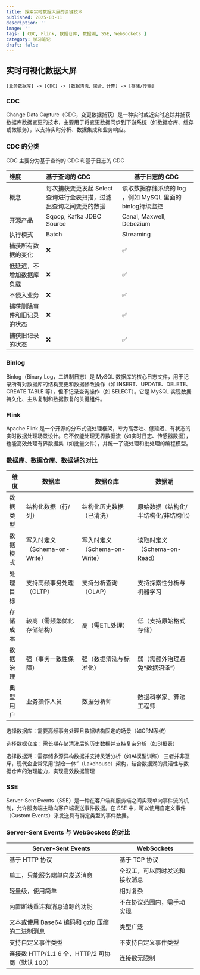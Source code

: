 ```yaml
---
title: 探索实时数据大屏的关键技术
published: 2025-03-11
description: ''
image: ''
tags: [ CDC, Flink, 数据仓库, 数据湖, SSE, WebSockets ]
category: 学习笔记
draft: false
---
```


## 实时可视化数据大屏

```
[业务数据库] -> [CDC] -> [数据清洗、聚合、计算] -> [存储/传输]
```

### CDC

Change Data Capture（CDC，变更数据捕获）是一种实时或近实时追踪并捕获数据库数据变更的技术，主要用于将变更数据同步到下游系统（如数据仓库、缓存或微服务），以支持实时分析、数据集成和业务响应。

### CDC 的分类

CDC 主要分为基于查询的 CDC 和基于日志的 CDC

| 维度            | 基于查询的 CDC                             | 基于日志的 CDC                              |
|:--------------|:--------------------------------------|----------------------------------------|
| 概念            | 每次捕获变更发起 Select 查询进行全表扫描，过滤出查询之间变更的数据 | 读取数据存储系统的 log ，例如 MySQL 里面的 binlog持续监控 |
| 开源产品          | Sqoop, Kafka JDBC Source              | Canal, Maxwell, Debezium               |
| 执行模式          | Batch                                 | Streaming                              |
| 捕获所有数据的变化     | ❌                                     | ✅                                      |
| 低延迟，不增加数据库负载  | ❌                                     | ✅                                      |
| 不侵入业务         | ❌                                     | ✅                                      |
| 捕获删除事件和旧记录的状态 | ❌                                     | ✅                                      |
| 捕获旧记录的状态      | ❌                                     | ✅                                      |

### Binlog

Binlog（Binary Log，二进制日志）是 MySQL 数据库的核心日志文件，用于记录所有对数据库的结构变更和数据修改操作（如
INSERT、UPDATE、DELETE、CREATE TABLE 等），但不记录查询操作（如 SELECT）。它是 MySQL 实现数据持久化、主从复制和数据恢复的关键组件。

### Flink

Apache Flink 是一个开源的分布式流处理框架，专为高吞吐、低延迟、有状态的实时数据处理场景设计。它不仅能处理无界数据流（如实时日志、传感器数据），也能高效处理有界数据集（如批量文件），并统一了流处理和批处理的编程模型。

### 数据库、数据仓库、数据湖的对比

| 维度   | 数据库                    | 数据仓库                   | 数据湖                   |
|------|------------------------|------------------------|-----------------------|
| 数据类型 | 结构化数据（行/列）             | 结构化历史数据（已清洗）           | 原始数据（结构化/半结构化/非结构化）   |
| 数据模式 | 写入时定义（Schema-on-Write） | 写入时定义（Schema-on-Write） | 读取时定义（Schema-on-Read） |
| 处理目标 | 支持高频事务处理（OLTP）         | 支持分析查询（OLAP）           | 支持探索性分析与机器学习          |
| 存储成本 | 较高（需频繁优化存储结构）          | 高（需ETL处理）              | 低（支持原始格式存储）           |
| 数据治理 | 强（事务一致性保障）             | 强（数据清洗与标准化）            | 弱（需额外治理避免“数据沼泽”）      |
| 典型用户 | 业务操作人员                 | 数据分析师                  | 数据科学家、算法工程师           |

选择数据库：需要高频事务处理且数据结构固定的场景（如CRM系统）

选择数据仓库：需长期存储清洗后的历史数据并支持复杂分析（如BI报表）

选择数据湖：需存储多源异构数据并支持灵活分析（如AI模型训练）
三者并非互斥，现代企业常采用“湖仓一体”（Lakehouse）架构，结合数据湖的灵活性与数据仓库的治理能力，实现高效数据管理

### SSE

Server-Sent Events（SSE）是一种在客户端和服务端之间实现单向事件流的机制，允许服务端主动向客户端发送事件数据。在 SSE
中，可以使用自定义事件（Custom Events）来发送具有特定类型的事件数据。

### Server-Sent Events 与 WebSockets 的对比

| Server-Sent Events                  | WebSockets      |
|-------------------------------------|-----------------|
| 基于 HTTP 协议                          | 基于 TCP 协议       |
| 单工，只能服务端单向发送消息                      | 全双工，可以同时发送和接收消息 |
| 轻量级，使用简单                            | 相对复杂            |
| 内置断线重连和消息追踪的功能                      | 不在协议范围内，需手动实现   |
| 文本或使用 Base64 编码和 gzip 压缩的二进制消息      | 类型广泛            |
| 支持自定义事件类型                           | 不支持自定义事件类型      |
| 连接数 HTTP/1.1 6 个，HTTP/2 可协商（默认 100） | 连接数无限制          |
